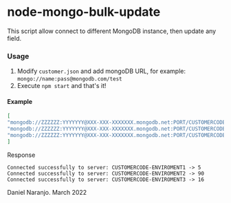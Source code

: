 # node-mongo-bulk-update

This script allow connect to different MongoDB instance, then update any field.

### Usage

1. Modify `customer.json` and add mongoDB URL, for example: `mongo://name:pass@mongodb.com/test`
2. Execute `npm start` and that's it!

#### Example
```customer.json
[
"mongodb://ZZZZZZ:YYYYYYY@XXX-XXX-XXXXXXX.mongodb.net:PORT/CUSTOMERCODE-ENVIROMENT1?retryWrites=boolean&ssl=boolean",
"mongodb://ZZZZZZ:YYYYYYY@XXX-XXX-XXXXXXX.mongodb.net:PORT/CUSTOMERCODE-ENVIROMENT?retryWrites=boolean&ssl=boolean"
"mongodb://ZZZZZZ:YYYYYYY@XXX-XXX-XXXXXXX.mongodb.net:PORT/CUSTOMERCODE-ENVIROMENT?retryWrites=boolean&ssl=boolean"
]
```
Response
```
Connected successfully to server: CUSTOMERCODE-ENVIROMENT1 -> 5
Connected successfully to server: CUSTOMERCODE-ENVIROMENT2 -> 90
Connected successfully to server: CUSTOMERCODE-ENVIROMENT3 -> 16
```

Daniel Naranjo. 
March 2022
